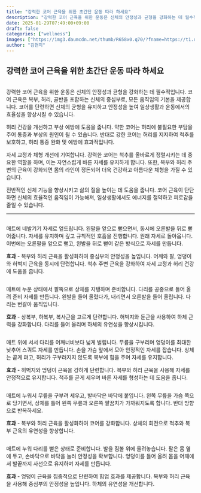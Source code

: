 ```yaml
---
title: "강력한 코어 근육을 위한 초간단 운동 따라 하세요"
description: "강력한 코어 근육을 위한 운동은 신체의 안정성과 균형을 강화하는 데 필수적입니다. 코어 근육은 복부, 허리, 골반을 포함하는 신체의 중심부로, 모든 움직임의 기본을 제공합니다. 코어를 단련하면 신체의 균형을 유지하고 안정성을 높여 일상생활과 운동에서의 효율성을 향상시킬"
date: 2025-01-29T07:49:00+09:00
draft: false
categories: ["wellness"]
images: ["https://img3.daumcdn.net/thumb/R658x0.q70/?fname=https://t1.daumcdn.net/news/202501/26/tenbody/20250126073053322vfsk.jpg", "https://t1.daumcdn.net/news/202501/26/tenbody/20250126073053696daln.gif", "https://t1.daumcdn.net/news/202501/26/tenbody/20250126073054017rxlc.gif", "https://t1.daumcdn.net/news/202501/26/tenbody/20250126073054419urld.gif", "https://t1.daumcdn.net/news/202501/26/tenbody/20250126073054748ucux.gif"]
author: "김현지"
---
```


<h2 >강력한 코어 근육을 위한 초간단 운동 따라 하세요</h2> <figure ><img src="https://img3.daumcdn.net/thumb/R658x0.q70/?fname=https://t1.daumcdn.net/news/202501/26/tenbody/20250126073053322vfsk.jpg" alt=""/></figure> <p>강력한 코어 근육을 위한 운동은 신체의 안정성과 균형을 강화하는 데 필수적입니다. 코어 근육은 복부, 허리, 골반을 포함하는 신체의 중심부로, 모든 움직임의 기본을 제공합니다. 코어를 단련하면 신체의 균형을 유지하고 안정성을 높여 일상생활과 운동에서의 효율성을 향상시킬 수 있습니다.</p> <p>허리 건강을 개선하고 부상 예방에 도움을 줍니다. 약한 코어는 허리에 불필요한 부담을 주어 통증과 부상의 원인이 될 수 있습니다. 반대로 강한 코어는 허리를 지지하여 척추를 보호하고, 허리 통증 완화 및 예방에 효과적입니다.</p> <p>자세 교정과 체형 개선에 기여합니다. 강력한 코어는 척추를 올바르게 정렬시키는 데 중요한 역할을 하며, 이는 자연스럽게 바른 자세를 유지하게 합니다. 또한, 복부와 허리 주변의 근육이 강화되면 몸의 라인이 정돈되어 더욱 건강하고 아름다운 체형을 가질 수 있습니다.</p> <p>전반적인 신체 기능을 향상시키고 삶의 질을 높이는 데 도움을 줍니다. 코어 근육이 탄탄하면 신체의 효율적인 움직임이 가능해져, 일상생활에서도 에너지를 절약하고 피로감을 줄일 수 있습니다.</p> <hr /> <figure ><img src="https://t1.daumcdn.net/news/202501/26/tenbody/20250126073053696daln.gif" alt=""/></figure> <p>매트에 네발기기 자세로 엎드립니다. 왼팔을 앞으로 뻗으면서, 동시에 오른발을 뒤로 뻗어줍니다. 자세를 유지하며 깊고 규칙적인 호흡을 진행합니다. 원래 자세로 돌아옵니다. 이번에는 오른팔을 앞으로 뻗고, 왼발을 뒤로 뻗어 같은 방식으로 자세를 만듭니다.</p> <p><strong>효과</strong> - 복부와 허리 근육을 활성화하여 중심부의 안정성을 높입니다. 어깨와 팔, 엉덩이와 허벅지 근육을 동시에 단련합니다. 척추 주변 근육을 강화하여 자세 교정과 허리 건강에 도움을 줍니다.</p> <figure ><img src="https://t1.daumcdn.net/news/202501/26/tenbody/20250126073054017rxlc.gif" alt=""/></figure> <p>매트에 누운 상태에서 팔뚝으로 상체를 지탱하며 준비합니다. 다리를 공중으로 들어 올려 준비 자세를 만듭니다. 왼발을 들어 올렸다가, 내리면서 오른발을 들어 올립니다. 다리는 번갈아 움직입니다.</p> <p><strong>효과</strong> - 상복부, 하복부, 복사근을 고르게 단련합니다. 허벅지와 둔근을 사용하여 하체 근력을 강화합니다. 다리를 들어 올리며 하체의 유연성을 향상시킵니다.</p> <figure ><img src="https://t1.daumcdn.net/news/202501/26/tenbody/20250126073054419urld.gif" alt=""/></figure> <p>매트 위에 서서 다리를 어깨너비보다 넓게 벌립니다. 무릎을 구부리며 엉덩이를 최대한 낮추어 스쿼트 자세를 만듭니다. 손을 가슴 앞에서 모아 안정적인 자세를 잡습니다. 상체는 곧게 펴고, 허리가 구부러지지 않도록 복부에 힘을 주며 자세를 유지합니다.</p> <p><strong>효과</strong> - 허벅지와 엉덩이 근육을 강하게 단련합니다. 복부와 허리 근육을 사용해 자세를 안정적으로 유지합니다. 척추를 곧게 세우며 바른 자세를 형성하는 데 도움을 줍니다.</p> <figure ><img src="https://t1.daumcdn.net/news/202501/26/tenbody/20250126073054748ucux.gif" alt=""/></figure> <p>매트에 누워서 무릎을 구부려 세우고, 발바닥은 바닥에 붙입니다. 왼쪽 무릎을 가슴 쪽으로 당기면서, 상체를 틀어 왼쪽 무릎과 오른쪽 팔꿈치가 가까워지도록 합니다. 반대 방향으로 반복하세요.</p> <p><strong>효과</strong> - 복부와 허리 근육을 활성화하여 코어를 강화합니다. 상체의 회전으로 척추와 복부 근육의 유연성을 향상합니다.</p> <figure ><img src="https://t1.daumcdn.net/news/202501/26/tenbody/20250126073055247jkyx.gif" alt=""/></figure> <p>매트에 누워 다리를 뻗은 상태로 준비합니다. 발을 짐볼 위에 올려놓습니다. 팔은 몸 옆에 두고, 손바닥으로 바닥을 눌러 안정성을 확보합니다. 엉덩이를 들어 올려 몸을 어깨에서 발끝까지 사선으로 유지하며 자세를 만듭니다.</p> <p><strong>효과</strong> - 엉덩이 근육을 집중적으로 단련하여 힙업 효과를 제공합니다. 복부와 허리 근육을 사용해 중심부의 안정성을 높입니다. 하체의 유연성을 개선합니다.</p>